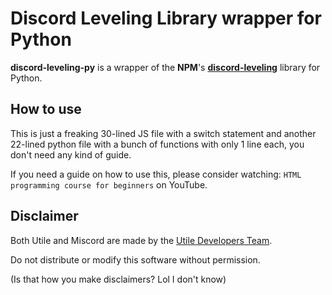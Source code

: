 # Discord Leveling Library wrapper for Python
**discord-leveling-py** is a wrapper of the **NPM**'s [**discord-leveling**](https://www.npmjs.com/package/discord-leveling) library for Python.

## How to use
This is just a freaking 30-lined JS file with a switch statement and another 22-lined python file with a bunch of functions with only 1 line each, you don't need any kind of guide.

If you need a guide on how to use this, please consider watching:
`HTML programming course for beginners` on YouTube.

## Disclaimer
Both Utile and Miscord are made by the [Utile Developers Team](https://github.com/orgs/utilefordiscord/teams/developers/members).      

Do not distribute or modify this software without permission.

(Is that how you make disclaimers? Lol I don't know)
